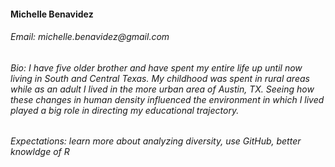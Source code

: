 #### Michelle Benavidez
###### Email: _michelle.benavidez@gmail.com_
###### Bio:  I have five older brother and have spent my entire life up until now living in South and Central Texas.  My childhood was spent in rural areas while as an adult I lived in the more urban area of Austin, TX.  Seeing how these changes in human density influenced the environment in which I lived played a big role in directing my educational trajectory.

###### Expectations: learn more about analyzing diversity, use GitHub, better knowldge of R